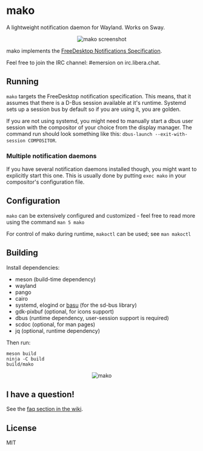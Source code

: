 # mako

A lightweight notification daemon for Wayland. Works on Sway.

<p align="center">
  <img src="https://sr.ht/meoc.png" alt="mako screenshot">
</p>

mako implements the [FreeDesktop Notifications Specification][spec].

Feel free to join the IRC channel: #emersion on irc.libera.chat.

## Running

`mako` targets the FreeDesktop notification specification.
This means, that it assumes that there is a D-Bus session available at it's runtime.
Systemd sets up a session bus by default so if you are using it, you are golden.

If you are not using systemd, you might need to manually start a dbus user session
with the compositor of your choice from the display manager. The command run should
look something like this: `dbus-launch --exit-with-session COMPOSITOR`.

### Multiple notification daemons
If you have several notification daemons installed though, you might want to
explicitly start this one.
This is usually done by putting `exec mako` in your compositor's configuration file.

## Configuration

`mako` can be extensively configured and customized - feel free to read more
using the command `man 5 mako`

For control of mako during runtime, `makoctl` can be used; see `man makoctl`

## Building

Install dependencies:

* meson (build-time dependency)
* wayland
* pango
* cairo
* systemd, elogind or [basu] (for the sd-bus library)
* gdk-pixbuf (optional, for icons support)
* dbus (runtime dependency, user-session support is required)
* scdoc (optional, for man pages)
* jq (optional, runtime dependency)

Then run:

```shell
meson build
ninja -C build
build/mako
```

<p align="center">
  <img src="https://sr.ht/frOL.jpg" alt="mako">
</p>

## I have a question!

See the [faq section in the wiki](https://github.com/emersion/mako/wiki/Frequently-asked-questions).

## License

MIT

[spec]: https://specifications.freedesktop.org/notification-spec/notification-spec-latest.html
[basu]: https://github.com/emersion/basu
